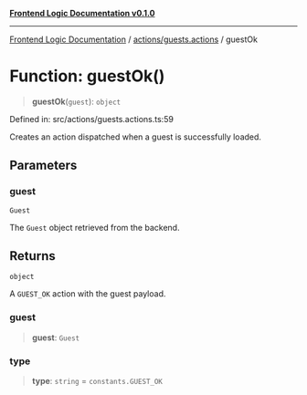 [**Frontend Logic Documentation v0.1.0**](../../../README.md)

***

[Frontend Logic Documentation](../../../modules.md) / [actions/guests.actions](../README.md) / guestOk

# Function: guestOk()

> **guestOk**(`guest`): `object`

Defined in: src/actions/guests.actions.ts:59

Creates an action dispatched when a guest is successfully loaded.

## Parameters

### guest

`Guest`

The `Guest` object retrieved from the backend.

## Returns

`object`

A `GUEST_OK` action with the guest payload.

### guest

> **guest**: `Guest`

### type

> **type**: `string` = `constants.GUEST_OK`
